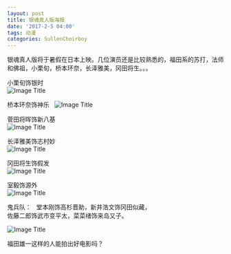 ```yaml
---
layout: post
title: 银魂真人版海报
date: '2017-2-5 04:00'
tags: 动漫
categories: SullenChoirboy
---
```

银魂真人版将于暑假在日本上映。几位演员还是比较熟悉的，福田系的苏打，法师和佛祖，小栗旬，桥本环奈，长泽雅美，冈田将生。。。

小栗旬饰银时  
![Image Title](https://www.tuchuang001.com/images/2017/02/05/img-846e03c221709b29958c6048009ffd15.jpg)

桥本环奈饰神乐  
![Image Title](https://www.tuchuang001.com/images/2017/02/05/61e74233ly1fc8sel3b2jj20bs0gomzl.jpg)

菅田将晖饰新八基  
![Image Title](https://www.tuchuang001.com/images/2017/02/05/img-10b20b2440d0c06525784bc59af0d1b8.jpg)

长泽雅美饰志村妙  
![Image Title](https://www.tuchuang001.com/images/2017/02/05/img-98a6b02150f392c0ce37e9ff3b09fd21.jpg)

冈田将生饰假发  
![Image Title](https://www.tuchuang001.com/images/2017/02/05/img-114b3873fc70e035fcaa58ff2003a569.jpg)

室毅饰源外  
![Image Title](https://www.tuchuang001.com/images/2017/02/05/img-75d0a3a96b67e91af02e530c01813ed3.jpg)

鬼兵队：  
堂本刚饰高杉晋助，新井浩文饰冈田似藏，  
佐藤二郎饰武市变平太，菜菜绪饰来岛又子。  

![Image Title](https://www.tuchuang001.com/images/2017/02/05/b70f381df0c81f02.png)

福田雄一这样的人能拍出好电影吗？